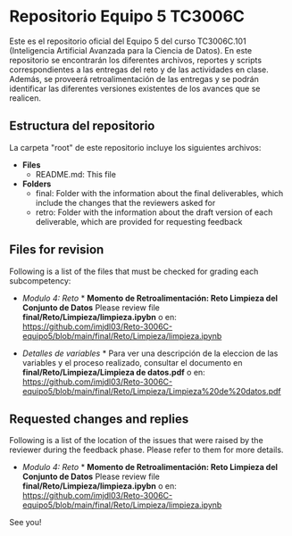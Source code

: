 # Repositorio Equipo 5 TC3006C
Este es el repositorio oficial del Equipo 5 del curso TC3006C.101 (Inteligencia Artificial Avanzada para la Ciencia de Datos). En este repositorio se encontrarán los diferentes archivos, reportes y scripts correspondientes a las entregas del reto y de las actividades en clase. Además, se proveerá retroalimentación de las entregas y se podrán identificar las diferentes versiones existentes de los avances que se realicen. 

## Estructura del repositorio
La carpeta "root" de este repositorio incluye los siguientes archivos:

* **Files**
  * README.md: This file  
* **Folders**
  * final: Folder with the information about the final deliverables, which include the changes that the reviewers asked for
  * retro: Folder with the information about the draft version of each deliverable, which are provided for requesting feedback

## Files for revision
Following is a list of the files that must be checked for grading each subcompetency: 

* *Modulo 4: Reto*
		* **Momento de Retroalimentación: Reto Limpieza del Conjunto de Datos** Please review file **final/Reto/Limpieza/limpieza.ipybn** o en: 
		https://github.com/imjdl03/Reto-3006C-equipo5/blob/main/final/Reto/Limpieza/limpieza.ipynb
  
* *Detalles de variables*
		* Para ver una descripción de la eleccion de las variables y el proceso realizado, consultar el documento en **final/Reto/Limpieza/Limpieza de datos.pdf** o en: 
  		https://github.com/imjdl03/Reto-3006C-equipo5/blob/main/final/Reto/Limpieza/Limpieza%20de%20datos.pdf
		
  

## Requested changes and replies
Following is a list of the location of the issues that were raised by the reviewer during the feedback phase. Please refer to them for more details.

* *Modulo 4: Reto*
		* **Momento de Retroalimentación: Reto Limpieza del Conjunto de Datos** Please review file **final/Reto/Limpieza/limpieza.ipybn** o en: 
		https://github.com/imjdl03/Reto-3006C-equipo5/blob/main/final/Reto/Limpieza/limpieza.ipynb
		

See you!
